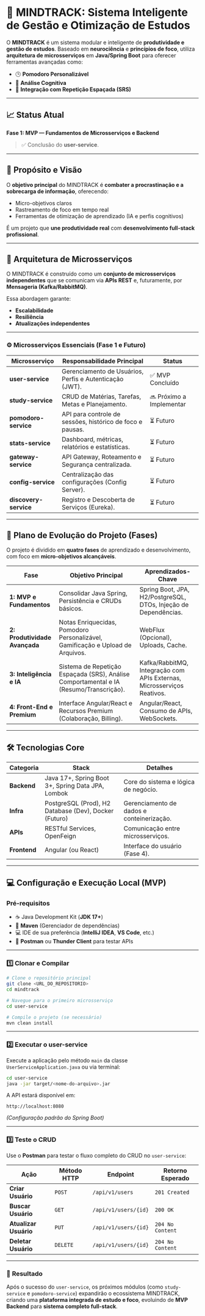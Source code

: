 # 🧠 **MINDTRACK: Sistema Inteligente de Gestão e Otimização de Estudos**

O **MINDTRACK** é um sistema modular e inteligente de **produtividade e gestão de estudos**.
Baseado em **neurociência** e **princípios de foco**, utiliza **arquitetura de microsserviços** em **Java/Spring Boot** para oferecer ferramentas avançadas como:

* 🕒 **Pomodoro Personalizável**
* 🧩 **Análise Cognitiva**
* 🔁 **Integração com Repetição Espaçada (SRS)**

---

## 📈 **Status Atual**

**Fase 1: MVP — Fundamentos de Microsserviços e Backend**

> ✅ Conclusão do **user-service**.

---

## 🎯 **Propósito e Visão**

O **objetivo principal** do MINDTRACK é **combater a procrastinação e a sobrecarga de informação**, oferecendo:

* Micro-objetivos claros
* Rastreamento de foco em tempo real
* Ferramentas de otimização de aprendizado (IA e perfis cognitivos)

É um projeto que **une produtividade real** com **desenvolvimento full-stack profissional**.

---

## 🧱 **Arquitetura de Microsserviços**

O MINDTRACK é construído como um **conjunto de microsserviços independentes** que se comunicam via **APIs REST** e, futuramente, por **Mensageria (Kafka/RabbitMQ)**.

Essa abordagem garante:

* **Escalabilidade**
* **Resiliência**
* **Atualizações independentes**

---

### ⚙️ **Microsserviços Essenciais (Fase 1 e Futuro)**

| **Microsserviço**     | **Responsabilidade Principal**                            | **Status**               |
| --------------------- | --------------------------------------------------------- | ------------------------ |
| **user-service**      | Gerenciamento de Usuários, Perfis e Autenticação (JWT).   | ✅ MVP Concluído          |
| **study-service**     | CRUD de Matérias, Tarefas, Metas e Planejamento.          | 🔜 Próximo a Implementar |
| **pomodoro-service**  | API para controle de sessões, histórico de foco e pausas. | ⏳ Futuro                 |
| **stats-service**     | Dashboard, métricas, relatórios e estatísticas.           | ⏳ Futuro                 |
| **gateway-service**   | API Gateway, Roteamento e Segurança centralizada.         | ⏳ Futuro                 |
| **config-service**    | Centralização das configurações (Config Server).          | ⏳ Futuro                 |
| **discovery-service** | Registro e Descoberta de Serviços (Eureka).               | ⏳ Futuro                 |

---

## 🚀 **Plano de Evolução do Projeto (Fases)**

O projeto é dividido em **quatro fases** de aprendizado e desenvolvimento, com foco em **micro-objetivos alcançáveis**.

| **Fase**                      | **Objetivo Principal**                                                                 | **Aprendizados-Chave**                                                 |
| ----------------------------- | -------------------------------------------------------------------------------------- | ---------------------------------------------------------------------- |
| **1: MVP e Fundamentos**      | Consolidar Java Spring, Persistência e CRUDs básicos.                                  | Spring Boot, JPA, H2/PostgreSQL, DTOs, Injeção de Dependências.        |
| **2: Produtividade Avançada** | Notas Enriquecidas, Pomodoro Personalizável, Gamificação e Upload de Arquivos.         | WebFlux (Opcional), Uploads, Cache.                                    |
| **3: Inteligência e IA**      | Sistema de Repetição Espaçada (SRS), Análise Comportamental e IA (Resumo/Transcrição). | Kafka/RabbitMQ, Integração com APIs Externas, Microsserviços Reativos. |
| **4: Front-End e Premium**    | Interface Angular/React e Recursos Premium (Colaboração, Billing).                     | Angular/React, Consumo de APIs, WebSockets.                            |

---

## 🛠️ **Tecnologias Core**

| **Categoria** | **Stack**                                             | **Detalhes**                              |
| ------------- | ----------------------------------------------------- | ----------------------------------------- |
| **Backend**   | Java 17+, Spring Boot 3+, Spring Data JPA, Lombok     | Core do sistema e lógica de negócio.      |
| **Infra**     | PostgreSQL (Prod), H2 Database (Dev), Docker (Futuro) | Gerenciamento de dados e conteinerização. |
| **APIs**      | RESTful Services, OpenFeign                           | Comunicação entre microsserviços.         |
| **Frontend**  | Angular (ou React)                                    | Interface do usuário (Fase 4).            |

---

## 💻 **Configuração e Execução Local (MVP)**

### **Pré-requisitos**

* ☕ Java Development Kit (**JDK 17+**)
* 🧩 **Maven** (Gerenciador de dependências)
* 💻 IDE de sua preferência (**IntelliJ IDEA**, **VS Code**, etc.)
* 🧪 **Postman** ou **Thunder Client** para testar APIs

---

### **1️⃣ Clonar e Compilar**

```bash
# Clone o repositório principal
git clone <URL_DO_REPOSITORIO>
cd mindtrack

# Navegue para o primeiro microsserviço
cd user-service

# Compile o projeto (se necessário)
mvn clean install
```

---

### **2️⃣ Executar o user-service**

Execute a aplicação pelo método `main` da classe `UserServiceApplication.java`
ou via terminal:

```bash
cd user-service
java -jar target/<nome-do-arquivo>.jar
```

A API estará disponível em:

```
http://localhost:8080
```

*(Configuração padrão do Spring Boot)*

---

### **3️⃣ Teste o CRUD**

Use o **Postman** para testar o fluxo completo do CRUD no `user-service`:

| **Ação**              | **Método HTTP** | **Endpoint**         | **Retorno Esperado** |
| --------------------- | --------------- | -------------------- | -------------------- |
| **Criar Usuário**     | `POST`          | `/api/v1/users`      | `201 Created`        |
| **Buscar Usuário**    | `GET`           | `/api/v1/users/{id}` | `200 OK`             |
| **Atualizar Usuário** | `PUT`           | `/api/v1/users/{id}` | `204 No Content`     |
| **Deletar Usuário**   | `DELETE`        | `/api/v1/users/{id}` | `204 No Content`     |

---

### 🧩 **Resultado**

Após o sucesso do `user-service`, os próximos módulos (como `study-service` e `pomodoro-service`) expandirão o ecossistema MINDTRACK, criando uma **plataforma integrada de estudo e foco**, evoluindo de **MVP Backend** para **sistema completo full-stack**.
